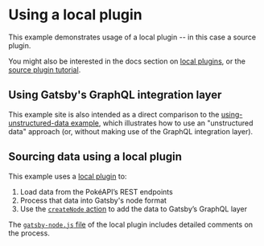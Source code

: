 # Using a local plugin

This example demonstrates usage of a local plugin -- in this case a source plugin.

You might also be interested in the docs section on [local plugins](/docs/plugin-authoring/#local-plugins), or the [source plugin tutorial](/docs/source-plugin-tutorial/).

## Using Gatsby's GraphQL integration layer

This example site is also intended as a direct comparison to the [using-unstructured-data example](../using-unstructured-data), which illustrates how to use an "unstructured data" approach (or, without making use of the GraphQL integration layer).

## Sourcing data using a local plugin

This example uses a [local plugin](https://www.gatsbyjs.org/docs/plugins/#loading-plugins-from-your-local-plugins-folder) to:

1. Load data from the PokéAPI’s REST endpoints
2. Process that data into Gatsby's node format
3. Use the [`createNode` action](https://www.gatsbyjs.org/docs/actions/#createNode) to add the data to Gatsby’s GraphQL layer

The [`gatsby-node.js` file](https://github.com/jlengstorf/gatsby-with-unstructured-data/blob/using-gatsby-data-layer/plugins/gatsby-source-pokeapi/gatsby-node.js) of the local plugin includes detailed comments on the process.
